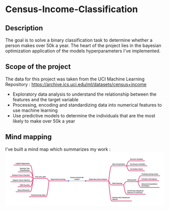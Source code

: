 # Census-Income-Classification

## Description
The goal is to solve a binary classification task to determine whether a person makes over 50k a year. The heart of the project lies in the bayesian optimization application of the models hyperparameters I've implemented.
 
## Scope of the project 
The data for this project was taken from the UCI Machine Learning Repository : https://archive.ics.uci.edu/ml/datasets/census+income

 * Exploratory data analysis to understand the relationship between the features and the target variable
 * Processing, encoding and standardizing data into numerical features to use machine learning
 * Use predictive models to determine the individuals that are the most likely to make over 50k a year

## Mind mapping
I've built a mind map which summarizes my work :
![mind_map](Images/mind_map.jpg)

